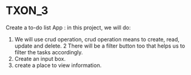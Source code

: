 # TXON_3
Create a to-do list App : in this project, we will do:
1. We will use crud operation, crud operation means to create, read, update and delete. 
2 There will be a filter button too that helps us to filter the tasks accordingly. 
3. Create an input box. 
4. create a place to view information.

